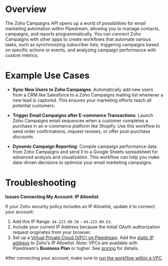 # Overview

The Zoho Campaigns API opens up a world of possibilities for email marketing automation within Pipedream, allowing you to manage contacts, campaigns, and reports programmatically. You can connect Zoho Campaigns with other apps to create workflows that automate various tasks, such as synchronizing subscriber lists, triggering campaigns based on specific actions or events, and analyzing campaign performance with custom metrics.

# Example Use Cases

- **Sync New Users to Zoho Campaigns**: Automatically add new users from a CRM like Salesforce to a Zoho Campaigns mailing list whenever a new lead is captured. This ensures your marketing efforts reach all potential customers.

- **Trigger Email Campaigns after E-commerce Transactions**: Launch Zoho Campaigns email sequences when a customer completes a purchase in an e-commerce platform like Shopify. Use this workflow to send order confirmations, request reviews, or offer post-purchase discounts.

- **Dynamic Campaign Reporting**: Compile campaign performance data from Zoho Campaigns and send it to a Google Sheets spreadsheet for advanced analysis and visualization. This workflow can help you make data-driven decisions to optimize your email marketing campaigns.

# Troubleshooting

**Issues Connecting My Account: IP Allowlist**

If your Zoho security policy includes an IP Allowlist, update it to connect your account:

1. Add this IP Range: `44.223.89.56` - `44.223.89.63`.
2. Include your current IP Address because the initial OAuth authorization request originates from your browser.
3. Set up a [Virtual Private Cloud (VPC) on Pipedream](https://pipedream.com/docs/workflows/vpc#create-a-new-vpc). Add the [static IP address](https://pipedream.com/docs/workflows/vpc#find-the-static-outbound-ip-address-for-a-vpc) to Zoho's IP Allowlist. Note: VPCs are available with Pipedream's **Business Plan** or higher. See [pricing](https://pipedream.com/pricing) for details.

After connecting your account, make sure to [run the workflow within a VPC](https://pipedream.com/docs/workflows/vpc#run-workflows-within-a-vpc).
